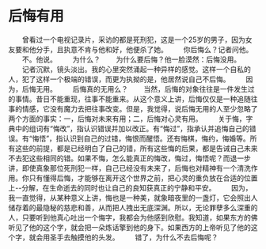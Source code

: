 # 后悔有用
　　曾看过一个电视记录片，采访的都是死刑犯，这是一个25岁的男子，因为女友要和他分手，且执意不肯与他和好，他便杀了她。 
　　你后悔么？记者问他。 
　　不。他说。 
　　为什么？ 
　　为什么要后悔？他一脸漠然：后悔没用。 
　　记者沉默，镜头淡出。我的心里突然涌起一种异样的感觉。这样一个自私的人，犯了这样一个极端的错误，而更为执拗的是，他居然说自己不后悔。 
　　因为，后悔无用。 
　　后悔真的无用么？ 
　　当然，后悔的对象往往是一件发生过的事情。昔日不能重现，往事不能重来。从这个意义上讲，后悔仅仅是一种追随往事的情感，它没有魔力去把往事改变。但是，我觉得，说后悔无用的人至少忽略了两个方面的事实：一，后悔对未来有用；二，后悔对心灵有用。 
　　关于悔，字典中的组词有“悔改”，指认识错误并加以改正。有“悔过”，指承认并追悔自己的错误。有“悔悟”，指认识到自己的过错，悔恨而醒悟。还有悔棋，悔约，悔婚等。所有这些的前提，都是已经明白了自己的错，所有这些悔的后果，都是告诫自己未来不去犯这些相同的错。如果不悔，怎么能真正的悔改，悔过，悔悟呢？而退一步讲，即使真象那位死刑犯一样，自己已经没有未来了，后悔也对精神有一个清洗作用。你只有懂得后悔，才能够在离开这个世界之前，把心灵的重负放在合适的位置上--分解，在生命逝去的同时也让自己的良知获真正的宁静和平安。 
　　因为，我一直觉得，从某种意义上讲，悔也是一种美，就象暗夜里的一盏灯，它会照出人储存着的最隐秘的慈悲和善，从而把人拽出无底深渊。所以，无论罪孽多么深重的人，只要听到他真心吐出一个悔字，我都会为他感到欣慰。我知道，如果东方的佛听见了他的这个字，就会把一朵炼话擎到他的身下。如果西方的上帝听见了他的这个字，就会用圣手去触摸他的头发。 
　　错了，为什么不去后悔呢？
 